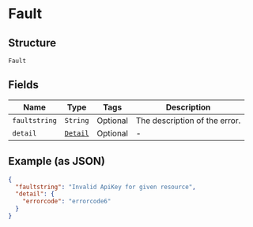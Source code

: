 
# Fault

## Structure

`Fault`

## Fields

| Name | Type | Tags | Description |
|  --- | --- | --- | --- |
| `faultstring` | `String` | Optional | The description of the error. |
| `detail` | [`Detail`](../../doc/models/detail.md) | Optional | - |

## Example (as JSON)

```json
{
  "faultstring": "Invalid ApiKey for given resource",
  "detail": {
    "errorcode": "errorcode6"
  }
}
```

